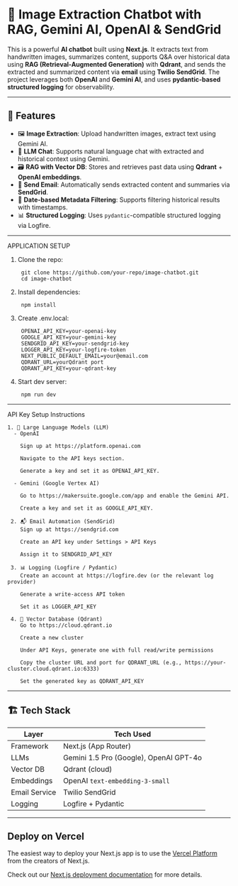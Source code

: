 # 🧠 Image Extraction Chatbot with RAG, Gemini AI, OpenAI & SendGrid

This is a powerful **AI chatbot** built using **Next.js**. It extracts text from handwritten images, summarizes content, supports Q&A over historical data using **RAG (Retrieval-Augmented Generation)** with **Qdrant**, and sends the extracted and summarized content via **email** using **Twilio SendGrid**. The project leverages both **OpenAI** and **Gemini AI**, and uses **pydantic-based structured logging** for observability.

---

## 🚀 Features

- 🖼️ **Image Extraction**: Upload handwritten images, extract text using Gemini AI.
- 🧠 **LLM Chat**: Supports natural language chat with extracted and historical context using Gemini.
- 🗃️ **RAG with Vector DB**: Stores and retrieves past data using **Qdrant** + **OpenAI embeddings**.
- 📩 **Send Email**: Automatically sends extracted content and summaries via **SendGrid**.
- 📅 **Date-based Metadata Filtering**: Supports filtering historical results with timestamps.
- 📊 **Structured Logging**: Uses `pydantic`-compatible structured logging via Logfire.

---

APPLICATION SETUP

1. Clone the repo:

        git clone https://github.com/your-repo/image-chatbot.git
        cd image-chatbot

2. Install dependencies:

        npm install

3. Create .env.local:

        OPENAI_API_KEY=your-openai-key
        GOOGLE_API_KEY=your-gemini-key
        SENDGRID_API_KEY=your-sendgrid-key
        LOGGER_API_KEY=your-logfire-token
        NEXT_PUBLIC_DEFAULT_EMAIL=your@email.com
        QDRANT_URL=yourQdrant port
        QDRANT_API_KEY=your-qdrant-key

4. Start dev server:

        npm run dev

---

 API Key Setup Instructions

    1. 🧠 Large Language Models (LLM)
      - OpenAI

        Sign up at https://platform.openai.com

        Navigate to the API keys section.

        Generate a key and set it as OPENAI_API_KEY.

      - Gemini (Google Vertex AI)

        Go to https://makersuite.google.com/app and enable the Gemini API.

        Create a key and set it as GOOGLE_API_KEY.

     2. 📬 Email Automation (SendGrid)
        Sign up at https://sendgrid.com

        Create an API key under Settings > API Keys

        Assign it to SENDGRID_API_KEY

     3. 📊 Logging (Logfire / Pydantic)
        Create an account at https://logfire.dev (or the relevant log provider)

        Generate a write-access API token

        Set it as LOGGER_API_KEY

     4. 🧠 Vector Database (Qdrant)
        Go to https://cloud.qdrant.io

        Create a new cluster

        Under API Keys, generate one with full read/write permissions

        Copy the cluster URL and port for QDRANT_URL (e.g., https://your-cluster.cloud.qdrant.io:6333)

        Set the generated key as QDRANT_API_KEY

---


## 🏗️ Tech Stack

| Layer             | Tech Used                                |
|------------------|-------------------------------------------|
| Framework        | Next.js (App Router)                      |
| LLMs             | Gemini 1.5 Pro (Google), OpenAI GPT-4o    |
| Vector DB        | Qdrant (cloud)                      |
| Embeddings       | OpenAI `text-embedding-3-small`           |
| Email Service    | Twilio SendGrid                           |
| Logging          | Logfire + Pydantic                        |

---

## Deploy on Vercel

The easiest way to deploy your Next.js app is to use the [Vercel Platform](https://vercel.com/new?utm_medium=default-template&filter=next.js&utm_source=create-next-app&utm_campaign=create-next-app-readme) from the creators of Next.js.

Check out our [Next.js deployment documentation](https://nextjs.org/docs/app/building-your-application/deploying) for more details.
